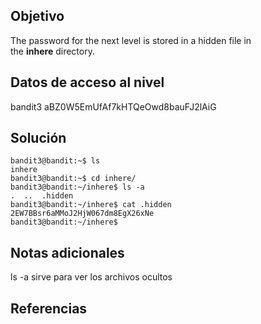
## Objetivo
The password for the next level is stored in a hidden file in the **inhere** directory.
## Datos de acceso al nivel
bandit3
aBZ0W5EmUfAf7kHTQeOwd8bauFJ2lAiG
## Solución
```
bandit3@bandit:~$ ls
inhere
bandit3@bandit:~$ cd inhere/
bandit3@bandit:~/inhere$ ls -a
.  ..  .hidden
bandit3@bandit:~/inhere$ cat .hidden
2EW7BBsr6aMMoJ2HjW067dm8EgX26xNe
bandit3@bandit:~/inhere$
```
## Notas adicionales
ls -a sirve para ver los archivos ocultos
## Referencias 